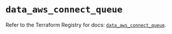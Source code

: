 # `data_aws_connect_queue`

Refer to the Terraform Registry for docs: [`data_aws_connect_queue`](https://registry.terraform.io/providers/hashicorp/aws/6.5.0/docs/data-sources/connect_queue).
